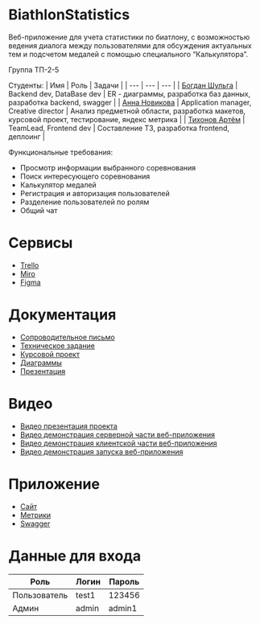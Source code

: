 # BiathlonStatistics
Веб-приложение для учета статистики по биатлону, с возможностью ведения диалога между пользователями для обсуждения актуальных тем и подсчетом медалей с помощью специального “Калькулятора”.

Группа ТП-2-5

Студенты:
|  Имя | Роль | Задачи |
| --- | --- | --- |
| [Богдан Шульга](https://github.com/AbodeOfTheSmokyCat) | Backend dev, DataBase dev | ER - диаграммы, разработка баз данных, разработка backend, swagger |
| [Анна Новикова](https://github.com/annanovikova614) | Application manager, Creative director | Анализ предметной области, разработка макетов, курсовой проект, тестирование, яндекс метрика |
| [Тихонов Артём](https://github.com/Artrtrt) | TeamLead, Frontend dev | Составление ТЗ, разработка frontend, деплоинг |

Функциональные требования:
* Просмотр информации выбранного соревнования
* Поиск интересующего соревнования
* Калькулятор медалей
* Регистрация и авторизация пользователей
* Разделение пользователей по ролям
* Общий чат

# Сервисы
* [Trello](https://clck.ru/33i9t7)
* [Miro](https://miro.com/app/board/uXjVPiTXVPE=/)
* [Figma](https://www.figma.com/file/h0HEN7Bf07phGvdKblxWio/Статистика-по-биатлону?node-id=31-986&t=ZxNAyBHevlHBJtJg-0)

# Документация
* [Сопроводительное письмо](https://github.com/Artrtrt/BiathlonStatistics/blob/main/docs/Сопроводительное%20письмо.pdf)
* [Техническое задание](https://github.com/Artrtrt/BiathlonStatistics/blob/main/docs/ТЗ.pdf)
* [Курсовой проект](https://github.com/Artrtrt/BiathlonStatistics/blob/develop/docs/Курсовой%20проект.pdf)
* [Диаграммы](https://github.com/Artrtrt/BiathlonStatistics/blob/main/docs/UML)
* [Презентация](https://github.com/Artrtrt/BiathlonStatistics/blob/develop/docs/Презентация.pdf)

# Видео
* [Видео презентация проекта](https://www.youtube.com/watch?v=zVyVnHt6Hkk)
* [Видео демонстрация серверной части веб-приложения](https://www.youtube.com/watch?v=NiEsFKyEIm0)
* [Видео демонстрация клиентской части веб-приложения](https://www.youtube.com/watch?v=VLCYCqn87Zs)
* [Видео демонстрация запуска веб-приложения](https://www.youtube.com/watch?v=MuRNLYpfQaI)

# Приложение
* [Сайт](http://ci99128.tw1.ru/)
* [Метрики](https://metrika.yandex.ru/dashboard?period=today&id=93817424)
* [Swagger](http://ci99128-django-pqnme.tw1.ru/swagger/)

# Данные для входа
|  Роль | Логин | Пароль |
| --- | --- | --- |
| Пользователь | test1 | 123456 |
| Админ | admin | admin1 |